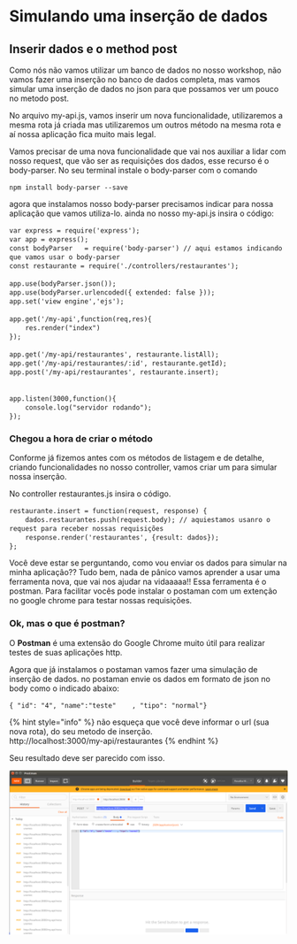 # Simulando uma inserção de dados

## Inserir dados e o method post

Como nós não vamos utilizar um banco de dados no nosso workshop, não vamos fazer uma inserção no banco de dados completa, mas vamos simular uma inserção de dados no json para que possamos ver um pouco no metodo post.

No arquivo my-api.js, vamos inserir um nova funcionalidade, utilizaremos a mesma rota já criada mas utilizaremos um outros método na mesma rota e aí nossa aplicação fica muito mais legal.

Vamos precisar de uma nova funcionalidade que vai nos auxiliar a lidar com nosso request, que vão ser as requisições dos dados, esse recurso é o body-parser. No seu terminal instale o body-parser com o comando

```text
npm install body-parser --save
```

agora que instalamos nosso body-parser precisamos indicar para nossa aplicação que vamos utiliza-lo. ainda no nosso my-api.js insira o código:

```text
var express = require('express');
var app = express();
const bodyParser   = require('body-parser') // aqui estamos indicando que vamos usar o body-parser
const restaurante = require('./controllers/restaurantes');    

app.use(bodyParser.json());
app.use(bodyParser.urlencoded({ extended: false }));
app.set('view engine','ejs');

app.get('/my-api',function(req,res){
    res.render("index")     
});

app.get('/my-api/restaurantes', restaurante.listAll);
app.get('/my-api/restaurantes/:id', restaurante.getId);
app.post('/my-api/restaurantes', restaurante.insert);


app.listen(3000,function(){
    console.log("servidor rodando");
});
```

### Chegou a hora de criar o método

Conforme já fizemos antes com os métodos de listagem e de detalhe, criando funcionalidades no nosso controller, vamos criar um para simular nossa inserção.

No controller restaurantes.js insira o código.

```text
restaurante.insert = function(request, response) {		
	dados.restaurantes.push(request.body); // aquiestamos usanro o request para receber nossas requisições 
	response.render('restaurantes', {result: dados});
};
```

Você deve estar se perguntando, como vou enviar os dados para simular na minha aplicação?? Tudo bem, nada de pânico vamos aprender a usar uma ferramenta nova, que vai nos ajudar na vidaaaaa!! Essa ferramenta é o postman. Para facilitar vocês pode instalar o postaman com um extenção no google chrome para testar nossas requisições.

### Ok, mas o que é postman?

O **Postman** é uma extensão do Google Chrome muito útil para realizar testes de suas aplicações http.

Agora que já instalamos o postaman vamos fazer uma simulação de inserção de dados. no postaman envie os dados em formato de json no body como o indicado abaixo:

```text
{ "id": "4", "name":"teste"    , "tipo": "normal"}
```

{% hint style="info" %}
não esqueça que você deve informar o url \(sua nova rota\), do seu metodo de inserção.  
http://localhost:3000/my-api/restaurantes
{% endhint %}

Seu resultado deve ser parecido com isso.



![](.gitbook/assets/image%20%289%29.png)

